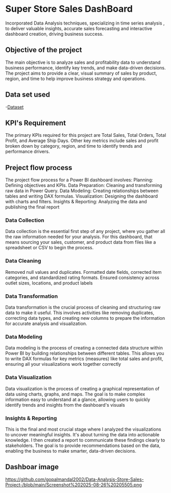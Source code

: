 # Super Store Sales DashBoard
Incorporated Data Analysis techniques, specializing in time series analysis , to deliver valuable insights, accurate sales forecasting and interactive dashboard creation, driving business success.
## Objective of the project
The main objective is to analyze sales and profitability data to understand business performance, identify key trends, and make data-driven decisions. The project aims to provide a clear, visual summary of sales by product, region, and time to help improve business strategy and operations.
## Data set used
-<a href="https://github.com/gopalmandal2002/Data-Analysis-Store-Sales-Project-/blob/main/SuperStore_Sales_Dataset%20(1).csv">Dataset</a>
## KPI's Requirement
The primary KPIs required for this project are Total Sales, Total Orders, Total Profit, and Average Ship Days. Other key metrics include sales and profit broken down by category, region, and time to identify trends and performance drivers.
## Preject flow process
The project flow process for a Power BI dashboard involves:
Planning: Defining objectives and KPIs.
Data Preparation: Cleaning and transforming raw data in Power Query.
Data Modeling: Creating relationships between tables and writing DAX formulas.
Visualization: Designing the dashboard with charts and filters.
Insights & Reporting: Analyzing the data and publishing the final report
### Data Collection
Data collection is the essential first step of any project, where you gather all the raw information needed for your analysis. For this dashboard, that means sourcing your sales, customer, and product data from files like a spreadsheet or CSV to begin the process.
### Data Cleaning
Removed null values and duplicates.
Formatted date fields, corrected item categories, and standardized rating formats.
Ensured consistency across outlet sizes, locations, and product labels
### Data Transformation
Data transformation is the crucial process of cleaning and structuring raw data to make it useful. This involves activities like removing duplicates, correcting data types, and creating new columns to prepare the information for accurate analysis and visualization.
### Data Modeling
Data modeling is the process of creating a connected data structure within Power BI by building relationships between different tables. This allows you to write DAX formulas for key metrics (measures) like total sales and profit, ensuring all your visualizations work together correctly
### Data Visualization
Data visualization is the process of creating a graphical representation of data using charts, graphs, and maps. The goal is to make complex information easy to understand at a glance, allowing users to quickly identify trends and insights from the dashboard's visuals
### Insights & Reporting
This is the final and most crucial stage where I analyzed the visualizations to uncover meaningful insights. It's about turning the data into actionable knowledge. I then created a report to communicate these findings clearly to stakeholders. The goal is to provide recommendations based on the data, enabling the business to make smarter, data-driven decisions.
## Dashboar image
https://github.com/gopalmandal2002/Data-Analysis-Store-Sales-Project-/blob/main/Screenshot%202025-08-26%20205505.png







